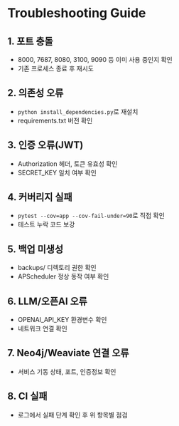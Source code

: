 # Troubleshooting Guide

## 1. 포트 충돌
- 8000, 7687, 8080, 3100, 9090 등 이미 사용 중인지 확인
- 기존 프로세스 종료 후 재시도

## 2. 의존성 오류
- `python install_dependencies.py`로 재설치
- requirements.txt 버전 확인

## 3. 인증 오류(JWT)
- Authorization 헤더, 토큰 유효성 확인
- SECRET_KEY 일치 여부 확인

## 4. 커버리지 실패
- `pytest --cov=app --cov-fail-under=90`로 직접 확인
- 테스트 누락 코드 보강

## 5. 백업 미생성
- backups/ 디렉토리 권한 확인
- APScheduler 정상 동작 여부 확인

## 6. LLM/오픈AI 오류
- OPENAI_API_KEY 환경변수 확인
- 네트워크 연결 확인

## 7. Neo4j/Weaviate 연결 오류
- 서비스 기동 상태, 포트, 인증정보 확인

## 8. CI 실패
- 로그에서 실패 단계 확인 후 위 항목별 점검 